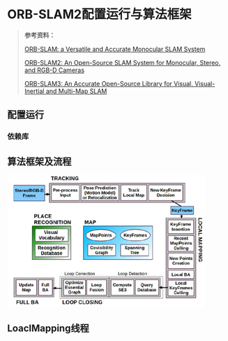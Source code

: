 # ORB-SLAM2配置运行与算法框架

> **参考资料：**
>
> [ORB-SLAM: a Versatile and Accurate Monocular SLAM System](./papers/orb-slam.pdf)
>
> [ORB-SLAM2: An Open-Source SLAM System for Monocular, Stereo, and RGB-D Cameras](./papers/orb-slam2.pdf)
>
> [ORB-SLAM3: An Accurate Open-Source Library for Visual, Visual-Inertial and Multi-Map SLAM](./papers/orb-slam3.pdf)

## 配置运行

### 依赖库

## 算法框架及流程

<img src="assets/System threads and modules.png" alt="image-20240721175248683" style="zoom:80%;" />



## LoaclMapping线程

### 



